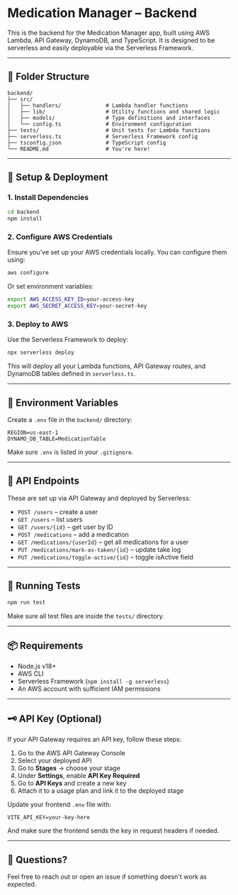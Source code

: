 # Medication Manager – Backend

This is the backend for the Medication Manager app, built using AWS Lambda, API Gateway, DynamoDB, and TypeScript. It is designed to be serverless and easily deployable via the Serverless Framework.

---

## 📁 Folder Structure

```
backend/
├── src/
│   ├── handlers/              # Lambda handler functions
│   ├── lib/                   # Utility functions and shared logic
│   ├── models/                # Type definitions and interfaces
│   └── config.ts              # Environment configuration
├── tests/                     # Unit tests for Lambda functions
├── serverless.ts              # Serverless Framework config
├── tsconfig.json              # TypeScript config
└── README.md                  # You're here!
```

---

## 🚀 Setup & Deployment

### 1. Install Dependencies

```bash
cd backend
npm install
```

### 2. Configure AWS Credentials

Ensure you’ve set up your AWS credentials locally. You can configure them using:

```bash
aws configure
```

Or set environment variables:

```bash
export AWS_ACCESS_KEY_ID=your-access-key
export AWS_SECRET_ACCESS_KEY=your-secret-key
```

### 3. Deploy to AWS

Use the Serverless Framework to deploy:

```bash
npx serverless deploy
```

This will deploy all your Lambda functions, API Gateway routes, and DynamoDB tables defined in `serverless.ts`.

---

## 🔐 Environment Variables

Create a `.env` file in the `backend/` directory:

```
REGION=us-east-1
DYNAMO_DB_TABLE=MedicationTable
```

Make sure `.env` is listed in your `.gitignore`.

---

## 📡 API Endpoints

These are set up via API Gateway and deployed by Serverless:

- `POST /users` – create a user
- `GET /users` – list users
- `GET /users/{id}` – get user by ID
- `POST /medications` – add a medication
- `GET /medications/{userId}` – get all medications for a user
- `PUT /medications/mark-as-taken/{id}` – update take log
- `PUT /medications/toggle-active/{id}` – toggle isActive field

---

## 🧪 Running Tests

```bash
npm run test
```

Make sure all test files are inside the `tests/` directory.

---

## 📦 Requirements

- Node.js v18+
- AWS CLI
- Serverless Framework (`npm install -g serverless`)
- An AWS account with sufficient IAM permissions

---

## 🗝️ API Key (Optional)

If your API Gateway requires an API key, follow these steps:

1. Go to the AWS API Gateway Console
2. Select your deployed API
3. Go to **Stages** → choose your stage
4. Under **Settings**, enable **API Key Required**
5. Go to **API Keys** and create a new key
6. Attach it to a usage plan and link it to the deployed stage

Update your frontend `.env` file with:

```
VITE_API_KEY=your-key-here
```

And make sure the frontend sends the key in request headers if needed.

---

## 💬 Questions?

Feel free to reach out or open an issue if something doesn't work as expected.